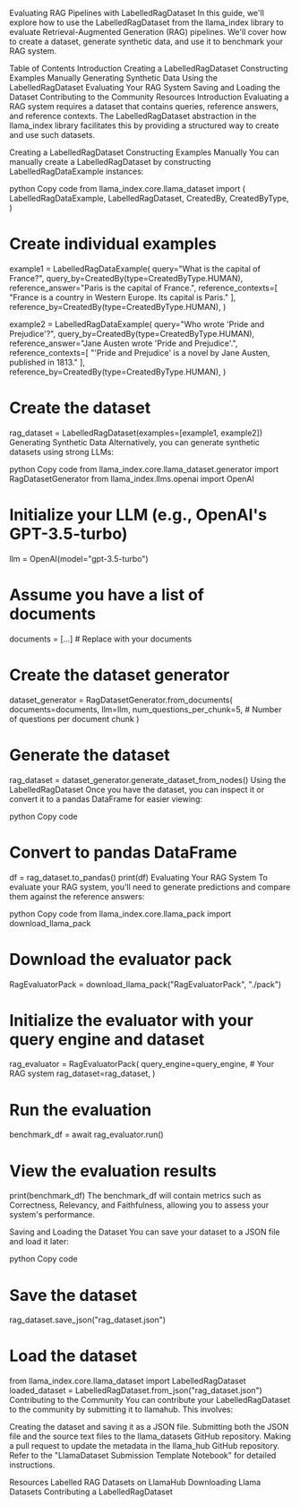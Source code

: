 Evaluating RAG Pipelines with LabelledRagDataset
In this guide, we'll explore how to use the LabelledRagDataset from the llama_index library to evaluate Retrieval-Augmented Generation (RAG) pipelines. We'll cover how to create a dataset, generate synthetic data, and use it to benchmark your RAG system.

Table of Contents
Introduction
Creating a LabelledRagDataset
Constructing Examples Manually
Generating Synthetic Data
Using the LabelledRagDataset
Evaluating Your RAG System
Saving and Loading the Dataset
Contributing to the Community
Resources
Introduction
Evaluating a RAG system requires a dataset that contains queries, reference answers, and reference contexts. The LabelledRagDataset abstraction in the llama_index library facilitates this by providing a structured way to create and use such datasets.

Creating a LabelledRagDataset
Constructing Examples Manually
You can manually create a LabelledRagDataset by constructing LabelledRagDataExample instances:

python
Copy code
from llama_index.core.llama_dataset import (
    LabelledRagDataExample,
    LabelledRagDataset,
    CreatedBy,
    CreatedByType,
)

# Create individual examples
example1 = LabelledRagDataExample(
    query="What is the capital of France?",
    query_by=CreatedBy(type=CreatedByType.HUMAN),
    reference_answer="Paris is the capital of France.",
    reference_contexts=[
        "France is a country in Western Europe. Its capital is Paris."
    ],
    reference_by=CreatedBy(type=CreatedByType.HUMAN),
)

example2 = LabelledRagDataExample(
    query="Who wrote 'Pride and Prejudice'?",
    query_by=CreatedBy(type=CreatedByType.HUMAN),
    reference_answer="Jane Austen wrote 'Pride and Prejudice'.",
    reference_contexts=[
        "'Pride and Prejudice' is a novel by Jane Austen, published in 1813."
    ],
    reference_by=CreatedBy(type=CreatedByType.HUMAN),
)

# Create the dataset
rag_dataset = LabelledRagDataset(examples=[example1, example2])
Generating Synthetic Data
Alternatively, you can generate synthetic datasets using strong LLMs:

python
Copy code
from llama_index.core.llama_dataset.generator import RagDatasetGenerator
from llama_index.llms.openai import OpenAI

# Initialize your LLM (e.g., OpenAI's GPT-3.5-turbo)
llm = OpenAI(model="gpt-3.5-turbo")

# Assume you have a list of documents
documents = [...]  # Replace with your documents

# Create the dataset generator
dataset_generator = RagDatasetGenerator.from_documents(
    documents=documents,
    llm=llm,
    num_questions_per_chunk=5,  # Number of questions per document chunk
)

# Generate the dataset
rag_dataset = dataset_generator.generate_dataset_from_nodes()
Using the LabelledRagDataset
Once you have the dataset, you can inspect it or convert it to a pandas DataFrame for easier viewing:

python
Copy code
# Convert to pandas DataFrame
df = rag_dataset.to_pandas()
print(df)
Evaluating Your RAG System
To evaluate your RAG system, you'll need to generate predictions and compare them against the reference answers:

python
Copy code
from llama_index.core.llama_pack import download_llama_pack

# Download the evaluator pack
RagEvaluatorPack = download_llama_pack("RagEvaluatorPack", "./pack")

# Initialize the evaluator with your query engine and dataset
rag_evaluator = RagEvaluatorPack(
    query_engine=query_engine,  # Your RAG system
    rag_dataset=rag_dataset,
)

# Run the evaluation
benchmark_df = await rag_evaluator.run()

# View the evaluation results
print(benchmark_df)
The benchmark_df will contain metrics such as Correctness, Relevancy, and Faithfulness, allowing you to assess your system's performance.

Saving and Loading the Dataset
You can save your dataset to a JSON file and load it later:

python
Copy code
# Save the dataset
rag_dataset.save_json("rag_dataset.json")

# Load the dataset
from llama_index.core.llama_dataset import LabelledRagDataset
loaded_dataset = LabelledRagDataset.from_json("rag_dataset.json")
Contributing to the Community
You can contribute your LabelledRagDataset to the community by submitting it to llamahub. This involves:

Creating the dataset and saving it as a JSON file.
Submitting both the JSON file and the source text files to the llama_datasets GitHub repository.
Making a pull request to update the metadata in the llama_hub GitHub repository.
Refer to the "LlamaDataset Submission Template Notebook" for detailed instructions.

Resources
Labelled RAG Datasets on LlamaHub
Downloading Llama Datasets
Contributing a LabelledRagDataset